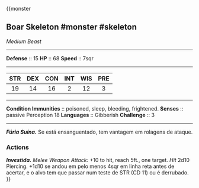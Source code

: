{{monster
## Boar Skeleton #monster #skeleton
*Medium Beast*
___
**Defense**     :: 15
**HP**          :: 68
**Speed**       :: 7sqr
___

| STR | DEX | CON | INT | WIS | PRE |
| :-: | :-: | :-: | :-: | :-: | :-: |
| 19  | 14  | 16  |  2  | 12  |  3  |
___
**Condition Immunities** :: poisoned, sleep, bleeding, frightened.
**Senses**               :: passive Perception 18
**Languages**         :: Gibberish
**Challenge**            :: 3
___
***Fúria Suína.*** Se está ensanguentado, tem vantagem em rolagens de ataque.

### Actions
***Investida.*** *Melee Weapon Attack:* +10 to hit, reach 5ft., one target. *Hit* 2d10 Piercing. +1d10 se andou em pelo menos 4sqr em linha reta antes de acertar, e o alvo tem que passar num teste de STR (CD 11) ou é derrubado.
}}

